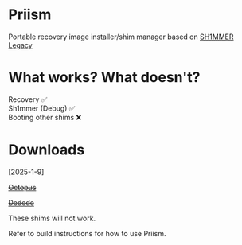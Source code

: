 # Priism
Portable recovery image installer/shim manager based on [SH1MMER Legacy](https://github.com/MercuryWorkshop/Sh1mmer)

# What works? What doesn't?
Recovery ✅<br>
Sh1mmer (Debug) ✅<br>
Booting other shims ❌<br>

# Downloads
[2025-1-9]

~~[Octopus](https://files.odysen.space/priism_octopus-1hxOhwXHVsNM.bin)~~

~~[Dedede](https://files.odysen.space/priism_dedede-upIUaT0IgnBd.bin)~~

These shims will not work.

Refer to build instructions for how to use Priism.
